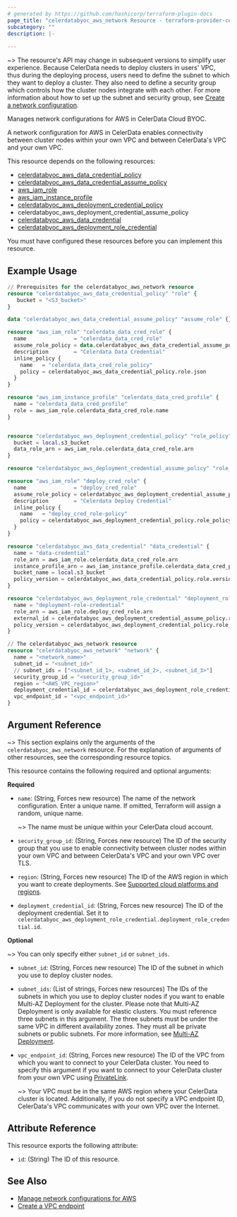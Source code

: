 ```yaml
---
# generated by https://github.com/hashicorp/terraform-plugin-docs
page_title: "celerdatabyoc_aws_network Resource - terraform-provider-celerdatabyoc"
subcategory: ""
description: |-
  
---
```


~> The resource's API may change in subsequent versions to simplify user experience.
Because CelerData needs to deploy clusters in users' VPC, thus during the deploying process, users need to define the subnet to which they want to deploy a cluster. They also need to define a security group which controls how the cluster nodes integrate with each other. For more information about how to set up the subnet and security group, see [Create a network configuration](https://docs.celerdata.com/BYOC/docs/cloud_settings/aws_cloud_settings/manage_aws_network_configurations/#create-a-network-configuration).

Manages network configurations for AWS in CelerData Cloud BYOC.

A network configuration for AWS in CelerData enables connectivity between cluster nodes within your own VPC and between CelerData's VPC and your own VPC.

This resource depends on the following resources:

- [celerdatabyoc_aws_data_credential_policy](../resources/aws_data_credential_policy.md)
- [celerdatabyoc_aws_data_credential_assume_policy](../resources/aws_deployment_credential_assume_policy.md)
- [aws_iam_role](https://registry.terraform.io/providers/hashicorp/aws/latest/docs/resources/iam_role)
- [aws_iam_instance_profile](https://registry.terraform.io/providers/hashicorp/aws/latest/docs/resources/iam_instance_profile)
- [celerdatabyoc_aws_deployment_credential_policy](../resources/aws_deployment_credential_policy.md)
- celerdatabyoc_aws_deployment_credential_assume_policy
- [celerdatabyoc_aws_data_credential](../resources/aws_data_credential.md)
- [celerdatabyoc_aws_deployment_role_credential](../resources/aws_deployment_role_credential.md)

You must have configured these resources before you can implement this resource.

## Example Usage

```terraform
// Prerequisites for the celerdatabyoc_aws_network resource
resource "celerdatabyoc_aws_data_credential_policy" "role" {
   bucket = "<S3_bucket>"
}

data "celerdatabyoc_aws_data_credential_assume_policy" "assume_role" {}

resource "aws_iam_role" "celerdata_data_cred_role" {
  name               = "celerdata_data_cred_role"
  assume_role_policy = data.celerdatabyoc_aws_data_credential_assume_policy.assume_role.json
  description        = "Celerdata Data Credential"
  inline_policy {
    name   = "celerdata_data_cred_role_policy"
    policy = celerdatabyoc_aws_data_credential_policy.role.json
  }
}

resource "aws_iam_instance_profile" "celerdata_data_cred_profile" {
  name = "celerdata_data_cred_profile"
  role = aws_iam_role.celerdata_data_cred_role.name
}


resource "celerdatabyoc_aws_deployment_credential_policy" "role_policy" {
  bucket = local.s3_bucket
  data_role_arn = aws_iam_role.celerdata_data_cred_role.arn 
}

resource "celerdatabyoc_aws_deployment_credential_assume_policy" "role_policy" {}

resource "aws_iam_role" "deploy_cred_role" {
  name               = "deploy_cred_role"
  assume_role_policy = celerdatabyoc_aws_deployment_credential_assume_policy.role_policy.json
  description        = "Celerdata Deploy Credential"
  inline_policy {
    name   = "deploy_cred_role-policy"
    policy = celerdatabyoc_aws_deployment_credential_policy.role_policy.json 
  }
}

resource "celerdatabyoc_aws_data_credential" "data_credential" {
  name = "data-credential"
  role_arn = aws_iam_role.celerdata_data_cred_role.arn 
  instance_profile_arn = aws_iam_instance_profile.celerdata_data_cred_profile.arn
  bucket_name = local.s3_bucket
  policy_version = celerdatabyoc_aws_data_credential_policy.role.version
}

resource "celerdatabyoc_aws_deployment_role_credential" "deployment_role_credential" {
  name = "deployment-role-credential"
  role_arn = aws_iam_role.deploy_cred_role.arn
  external_id = celerdatabyoc_aws_deployment_credential_assume_policy.role_policy.external_id 
  policy_version = celerdatabyoc_aws_deployment_credential_policy.role_policy.version 
}

// The celerdatabyoc_aws_network resource
resource "celerdatabyoc_aws_network" "network" {
  name = "<network_name>"
  subnet_id = "<subnet_id>"
  // subnet_ids = ["<subnet_id_1>, <subnet_id_2>, <subnet_id_3>"]
  security_group_id = "<security_group_id>"
  region = "<AWS_VPC_region>"
  deployment_credential_id = celerdatabyoc_aws_deployment_role_credential.deployment_role_credential.id
  vpc_endpoint_id = "<vpc_endpoint_id>"
}
```

## Argument Reference

~> This section explains only the arguments of the `celerdatabyoc_aws_network` resource. For the explanation of arguments of other resources, see the corresponding resource topics.

This resource contains the following required and optional arguments:

**Required**

- `name`: (String, Forces new resource) The name of the network configuration. Enter a unique name. If omitted, Terraform will assign a random, unique name.

  ~> The name must be unique within your CelerData cloud account.

- `security_group_id`: (String, Forces new resource) The ID of the security group that you use to enable connectivity between cluster nodes within your own VPC and between CelerData's VPC and your own VPC over TLS.

- `region`: (String, Forces new resource) The ID of the AWS region in which you want to create deployments. See [Supported cloud platforms and regions](https://docs.celerdata.com/BYOC/docs/get_started/cloud_platforms_and_regions/).

- `deployment_credential_id`: (String, Forces new resource) The ID of the deployment credential. Set it to `celerdatabyoc_aws_deployment_role_credential.deployment_role_credential.id`.

**Optional**

~> You can only specify either `subnet_id` or `subnet_ids`.

- `subnet_id`: (String, Forces new resource) The ID of the subnet in which you use to deploy cluster nodes.

- `subnet_ids`: (List of strings, Forces new resources) The IDs of the subnets in which you use to deploy cluster nodes if you want to enable Multi-AZ Deployment for the cluster. Please note that Multi-AZ Deployment is only available for elastic clusters. You must reference three subnets in this argument. The three subnets must be under the same VPC in different availability zones. They must all be private subnets or public subnets. For more information, see [Multi-AZ Deployment](https://docs.celerdata.com/BYOC/docs/get_started/create_cluster/aws_cluster/multi-az/).

- `vpc_endpoint_id`: (String, Forces new resource) The ID of the VPC from which you want to connect to your CelerData cluster. You need to specify this argument if you want to connect to your CelerData cluster from your own VPC using [PrivateLink](https://docs.aws.amazon.com/whitepapers/latest/aws-vpc-connectivity-options/aws-privatelink.html).
  
  ~> Your VPC must be in the same AWS region where your CelerData cluster is located. Additionally, if you do not specify a VPC endpoint ID, CelerData's VPC communicates with your own VPC over the Internet.

## Attribute Reference

This resource exports the following attribute:

- `id`: (String) The ID of this resource.

## See Also

- [Manage network configurations for AWS](https://docs.celerdata.com/BYOC/docs/cloud_settings/aws_cloud_settings/manage_aws_network_configurations/)
- [Create a VPC endpoint](https://docs.celerdata.com/BYOC/docs/aws/create_vpc_endpoint/)
